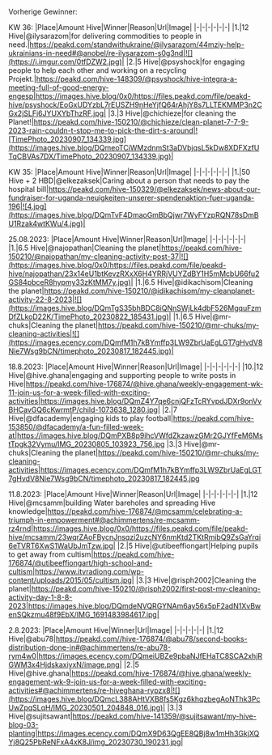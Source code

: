 





Vorherige Gewinner:

KW 36:
|Place|Amount Hive|Winner|Reason|Url|Image|
|-|-|-|-|-|-|
|1.|12 Hive|@ilysarazom|for delivering commodities to people in need.|https://peakd.com/standwithukraine/@ilysarazom/44mziy-help-ukrainians-in-need#@anobel/re-ilysarazom-s0g3nd|![](https://i.imgur.com/0tfDZW2.jpg)|
|2.|5 Hive|@psyshock|for engaging people to help each other and working on a recycling Projekt.|https://peakd.com/hive-148309/@psyshock/hive-integra-a-meeting-full-of-good-energy-engesp|https://images.hive.blog/0x0/https://files.peakd.com/file/peakd-hive/psyshock/EoGxUDYzbL7rEUSZH9nHeYjfQ64rAhjY8s7LLTEKMMP3n2CGx2jSLFj6JYUXYbThzRF.jpg|
|3.|3 Hive|@chichieze|for cleaning the Planet!|https://peakd.com/hive-150210/@chichieze/clean-planet-7-7-9-2023-rain-couldn-t-stop-me-to-pick-the-dirt-s-around|![TimePhoto_20230907_134339.jpg](https://images.hive.blog/DQmeoTCiWMzdnmSt3aDVbjqsL5kDw8XDFXzfUTqCBVAs7DX/TimePhoto_20230907_134339.jpg)|

KW 35:
|Place|Amount Hive|Winner|Reason|Url|Image|
|-|-|-|-|-|-|
|1.|50 Hive + 2 HBD|@elkezaksek|Caring about a person that needs to pay the hospital bill|https://peakd.com/hive-150329/@elkezaksek/news-about-our-fundraiser-for-uganda-neuigkeiten-unserer-spendenaktion-fuer-uganda-196|![4.jpg](https://images.hive.blog/DQmTvF4DmaoGmBbQjwr7WyFYzpRQN78sDmBU1Rzak4wtKWu/4.jpg)|

25.08.2023:
|Place|Amount Hive|Winner|Reason|Url|Image|
|-|-|-|-|-|-|
|1.|6.5 Hive|@najopathan|Cleaning the planet|https://peakd.com/hive-150210/@najopathan/my-cleaning-activity-post-37|![](https://images.hive.blog/0x0/https://files.peakd.com/file/peakd-hive/najopathan/23x14eU1btKevzRXxX6H4YRRjVUYZdBY1H5mMcbU66fu2GS84pbceR8hypmy33zKtMM7y.jpg)|
|1.|6.5 Hive|@idikachisom|Cleaning the planet|https://peakd.com/hive-150210/@idikachisom/my-cleanplanet-activity-22-8-2023|![](https://images.hive.blog/DQmTgS35bhBDC8iQNnSWjLk4dbF526MgquFzmDfZLkoD22K/TimePhoto_20230822_185431.jpg)|
|1.|6.5 Hive|@mr-chuks|Cleaning the planet|https://peakd.com/hive-150210/@mr-chuks/my-cleaning-activities|![](https://images.ecency.com/DQmfM1h7kBYmffp3LW9ZbrUaEgLGT7gHvdV8Nie7Wsg9bCN/timephoto_20230817_182445.jpg)|


18.8.2023:
|Place|Amount Hive|Winner|Reason|Url|Image|
|-|-|-|-|-|-|
|10.|12 Hive|@hive.ghana|engaging and supporting people to write posts in Hive|https://peakd.com/hive-176874/@hive.ghana/weekly-engagement-wk-11-join-us-for-a-week-filled-with-exciting-activities|https://images.hive.blog/DQmZ4Y7qe6cnjQFzTcRYvpdJDXr9onVvBHCavGQ6cKwrmtP/child-1073638_1280.jpg|
|2.|7 Hive|@dfacademy|engaging kids to play football|https://peakd.com/hive-153850/@dfacademy/a-fun-filled-week-at|https://images.hive.blog/DQmPXB8p9ihcVWfdZkzawzGMr2GJYfFeM6MstTpgk32Vymu/IMG_20230805_103923_756.jpg
|3.|3 Hive|@mr-chuks|Cleaning the planet|https://peakd.com/hive-150210/@mr-chuks/my-cleaning-activities|https://images.ecency.com/DQmfM1h7kBYmffp3LW9ZbrUaEgLGT7gHvdV8Nie7Wsg9bCN/timephoto_20230817_182445.jpg

11.8.2023:
|Place|Amount Hive|Winner|Reason|Url|Image|
|-|-|-|-|-|-|
|1.|12 Hive|@mcsamm|building Water bareholes and spreading Hive knowledge|https://peakd.com/hive-176874/@mcsamm/celebrating-a-triumph-in-empowerment#@achimmertens/re-mcsamm-rz4rnd|https://images.hive.blog/0x0/https://files.peakd.com/file/peakd-hive/mcsamm/23wqrZAoFBycnJnsqzi2uzcNY6nmKtd2TKtRmibQ9ZsGaYrqi6eTVRT6XwS1WaUbJmTzw.jpg|
|2.|5 Hive|@utibeeffiongart|Helping pupils to get away from cultism|https://peakd.com/hive-176874/@utibeeffiongart/high-school-and-cultism|https://www.itvradiong.com/wp-content/uploads/2015/05/cultism.jpg|
|3.|3 Hive|@risph2002|Cleaning the planet|https://peakd.com/hive-150210/@risph2002/first-post-my-cleaning-activity-day-1-8-8-2023|https://images.hive.blog/DQmdeNVQRGYNAm6ay56x5pF2adN1XvBwenSQkzmu48f9EbX/IMG_1691483984617.jpg|


2.8.2023:
|Place|Amount Hive|Winner|Url|Image|
|-|-|-|-|-|
|1.|12 Hive|@abu78|https://peakd.com//hive-176874/@abu78/second-books-distribution-done-in#@achimmertens/re-abu78-rym4w0|https://images.ecency.com/DQmeiUBZe9pbaNJfEHaTC8SCA2xhjRGWM3x4HjdskaxiyxN/image.png|
|2.|5 Hive|@hive.ghana|https://peakd.com/hive-176874/@hive.ghana/weekly-engagement-wk-9-join-us-for-a-week-filled-with-exciting-activities#@achimmertens/re-hiveghana-rypzx8|![](https://images.hive.blog/DQmcL388AHtVXB8fs5Kgz6khqzbegAoNThk3PcUwZpqSLqH/IMG_20230501_204848_016.jpg)|
|3.|3 Hive|@sujitsawant|https://peakd.com/hive-141359/@sujitsawant/my-hive-blog-03-planting|https://images.ecency.com/DQmX9D63QgEE8QBj8w1mHh3GkjXQYj8Q25PbReNFxA4xK8J/img_20230730_190231.jpg|
